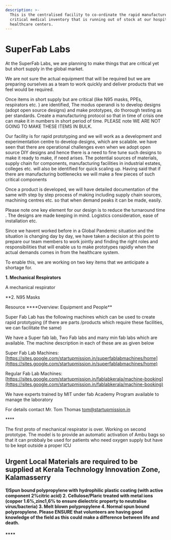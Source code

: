 ```yaml
---
description: >-
  This is the centralised facility to co-ordinate the rapid manufacture of most
  critical medical inventory that is running out of stock at our hospitals and
  healthcare centers.
---
```


# SuperFab Labs

At the SuperFab Labs, we are planning to make things that are critical yet but short supply in the global market.

We are not sure the actual equipment that will be required but we are preparing ourselves as a team to work quickly and deliver products that we feel would be required.

Once items in short supply but are critical \(like N95 masks, PPEs, respirators etc. \) are identified, The modus operandi is to develop designs \(adopt open source designs\) and make prototypes, do thorough testing as per standards. Create a manufacturing protocol so that in time of crisis one can make it in numbers in short period of time. PLEASE note WE ARE NOT GOING TO MAKE THESE ITEMS IN BULK.

Our facility is for rapid prototyping and we will work as a development and experimentation centre to develop designs, which are scalable. we have seen that there are operational challenges even when we adopt open source DIY designs and hence there is a need to fine tune such designs to make it ready to make, if need arises. The potential sources of materials, supply chain for components, manufacturing facilities in industrial estates, colleges etc. will also be identified for quick scaling up. Having said that if there are manufacturing bottlenecks we will make a few pieces of such critical components

Once a product is developed, we will have detailed documentation of the same with step by step process of making including supply chain sources, machining centres etc. so that when demand peaks it can be made, easily.

Please note one key element for our design is to reduce the turnaround time . The designs are made keeping in mind. Logistics consideration, ease of installation etc.

Since we havent worked before in a Global Pandemic situation and the situation is changing day by day, we have taken a decision at this point to prepare our team members to work jointly and finding the right roles and responsibilities that will enable us to make prototypes rapidly when the actual demands comes in from the healthcare system.

To enable this, we are working on two key items that we anticipate a shortage for.

**1. Mechanical Respirators**

A mechanical respirator

\*\*2. N95 Masks

Resource ****Overview: Equipment and People\*\*

Super Fab Lab has the following machines which can be used to create rapid prototyping \(if there are parts /products which require these facilities, we can facilitate the same\)

We have a Super fab lab, Two Fab labs and many min fab labs which are available. The machine description in each of these are as given below

Super Fab Lab Machines: [https://sites.google.com/startupmission.in/superfablabmachines/home](https://sites.google.com/startupmission.in/superfablabmachines/home) [ ](https://sites.google.com/startupmission.in/fablabkerala/labs)

Regular Fab Lab Machines: [https://sites.google.com/startupmission.in/fablabkerala/machine-booking](https://sites.google.com/startupmission.in/fablabkerala/machine-booking)

We have experts trained by MIT under fab Academy Program available to manage the laboratory

For details contact Mr. Tom Thomas tom@startupmission.in

\*\*\*\*

The first proto of mechanical respirator is over. Working on second prototype. The model is to provide an automatic activation of Ambu bags so that it can probbaly be used for patients who need oxygen supply but have to be kept outside a proper ICU

## **Urgent Local Materials are required to be supplied at Kerala Technology Innovation Zone, Kalamasserry**

####   **1\)Spun bound polypropylene with hydrophilic plastic coating \(with active component 2%citric acid\)  2. Cellulose/Plaric treated with metal ions \(copper 1.6%,zinc1,6% to ensure dielectric property to neutralise virus/bacteria\)  3. Melt blown polypropylene  4. Normal spun bound polypropylene.   Please ENSURE that volunteers are having good knowledge of the field as this could make a difference between life and death.**

#### \*\*\*\*

